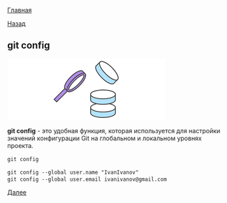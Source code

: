[Главная](/readme.md)

[Назад](/comm/gitcommit.md)

## git config

![](/assets/status.png)

**git config** - это удобная функция, которая используется для настройки значений конфигурации Git на глобальном и локальном уровнях проекта.


``````bash=
git config 
``````


``````bash=
git config --global user.name "IvanIvanov"
git config --global user.email ivanivanov@gmail.com
``````

[Далее](/comm/gitdiff.md)
